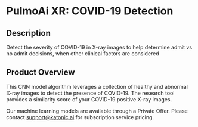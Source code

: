 # PulmoAi XR: COVID-19 Detection
## Description
Detect the severity of COVID-19 in X-ray images to help determine admit vs no admit decisions, when other clinical factors are considered

## Product Overview
This CNN model algorithm leverages a collection of healthy and abnormal X-ray images to detect the presence of COVID-19. The research tool provides a similarity score of your COVID-19 positive X-ray images.

Our machine learning models are available through a Private Offer. Please contact support@katonic.ai for subscription service pricing.
